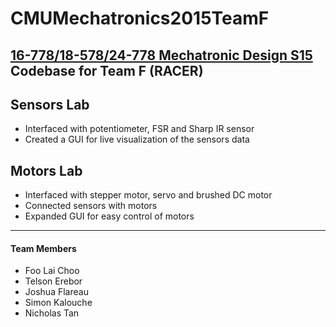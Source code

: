 # CMUMechatronics2015TeamF

[16-778/18-578/24-778 Mechatronic Design S15](https://sites.google.com/site/cmumechatronicdesign/)  
Codebase for Team F (RACER)
---
## Sensors Lab
- Interfaced with potentiometer, FSR and Sharp IR sensor
- Created a GUI for live visualization of the sensors data

## Motors Lab
- Interfaced with stepper motor, servo and brushed DC motor
- Connected sensors with motors
- Expanded GUI for easy control of motors
---
#### Team Members
- Foo Lai Choo
- Telson Erebor
- Joshua Flareau
- Simon Kalouche
- Nicholas Tan